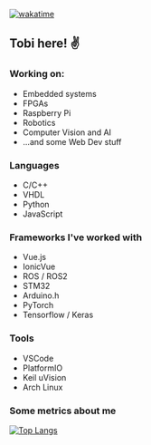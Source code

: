 [![wakatime](https://wakatime.com/badge/user/17486be9-7d6b-49e4-9fa7-fd46437748ab.svg)](https://wakatime.com/@17486be9-7d6b-49e4-9fa7-fd46437748ab)
## Tobi here! :v:

### Working on:
- Embedded systems
- FPGAs
- Raspberry Pi
- Robotics
- Computer Vision and AI 
- ...and some Web Dev stuff

### Languages
- C/C++
- VHDL
- Python
- JavaScript

### Frameworks I've worked with
- Vue.js 
- IonicVue
- ROS / ROS2
- STM32 
- Arduino.h
- PyTorch
- Tensorflow / Keras

### Tools
- VSCode
- PlatformIO
- Keil uVision
- Arch Linux

### Some metrics about me

[![Top Langs](https://github-readme-stats.vercel.app/api/top-langs/?username=b4ldur-ts&layout=compact)](https://github.com/b4ldur-ts/github-readme-stats)



